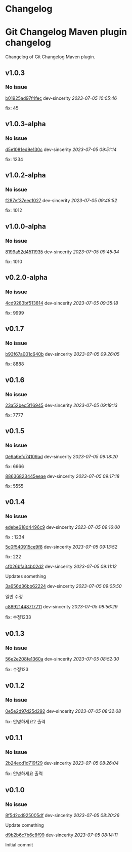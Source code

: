 
# Changelog

# Git Changelog Maven plugin changelog

Changelog of Git Changelog Maven plugin.

## v1.0.3
### No issue

[b01925ad97f4fec](https://github.com/tomasbjerre/git-changelog-maven-plugin/commit/b01925ad97f4fec) dev-sincerity *2023-07-05 10:05:46*

fix: 45


## v1.0.3-alpha
### No issue

[d5e1081ed9e130c](https://github.com/tomasbjerre/git-changelog-maven-plugin/commit/d5e1081ed9e130c) dev-sincerity *2023-07-05 09:51:14*

fix: 1234


## v1.0.2-alpha
### No issue

[f287ef37eec1027](https://github.com/tomasbjerre/git-changelog-maven-plugin/commit/f287ef37eec1027) dev-sincerity *2023-07-05 09:48:52*

fix: 1012


## v1.0.0-alpha
### No issue

[8199a52d4511935](https://github.com/tomasbjerre/git-changelog-maven-plugin/commit/8199a52d4511935) dev-sincerity *2023-07-05 09:45:34*

fix: 1010


## v0.2.0-alpha
### No issue

[4cd9283bf513814](https://github.com/tomasbjerre/git-changelog-maven-plugin/commit/4cd9283bf513814) dev-sincerity *2023-07-05 09:35:18*

fix: 9999


## v0.1.7
### No issue

[b93f67a001c640b](https://github.com/tomasbjerre/git-changelog-maven-plugin/commit/b93f67a001c640b) dev-sincerity *2023-07-05 09:26:05*

fix: 8888


## v0.1.6
### No issue

[23a52bec5f16945](https://github.com/tomasbjerre/git-changelog-maven-plugin/commit/23a52bec5f16945) dev-sincerity *2023-07-05 09:19:13*

fix: 7777


## v0.1.5
### No issue

[0e9a6efc74109ad](https://github.com/tomasbjerre/git-changelog-maven-plugin/commit/0e9a6efc74109ad) dev-sincerity *2023-07-05 09:18:20*

fix: 6666

[88636823445eeae](https://github.com/tomasbjerre/git-changelog-maven-plugin/commit/88636823445eeae) dev-sincerity *2023-07-05 09:17:18*

fix: 5555


## v0.1.4
### No issue

[edebe618d4496c9](https://github.com/tomasbjerre/git-changelog-maven-plugin/commit/edebe618d4496c9) dev-sincerity *2023-07-05 09:16:00*

fix : 1234

[5c0f540915ce9f8](https://github.com/tomasbjerre/git-changelog-maven-plugin/commit/5c0f540915ce9f8) dev-sincerity *2023-07-05 09:13:52*

fix: 222

[cf026bfa34b02d2](https://github.com/tomasbjerre/git-changelog-maven-plugin/commit/cf026bfa34b02d2) dev-sincerity *2023-07-05 09:11:12*

Updates something

[3a656d36bb62224](https://github.com/tomasbjerre/git-changelog-maven-plugin/commit/3a656d36bb62224) dev-sincerity *2023-07-05 09:05:50*

일반 수정

[c889214487f7711](https://github.com/tomasbjerre/git-changelog-maven-plugin/commit/c889214487f7711) dev-sincerity *2023-07-05 08:56:29*

fix: 수정1233


## v0.1.3
### No issue

[56e2e208fe1360a](https://github.com/tomasbjerre/git-changelog-maven-plugin/commit/56e2e208fe1360a) dev-sincerity *2023-07-05 08:52:30*

fix: 수정123


## v0.1.2
### No issue

[0e5e2d97d25d292](https://github.com/tomasbjerre/git-changelog-maven-plugin/commit/0e5e2d97d25d292) dev-sincerity *2023-07-05 08:32:08*

fix: 안녕하세요2 출력


## v0.1.1
### No issue

[2b24ecd1d719f29](https://github.com/tomasbjerre/git-changelog-maven-plugin/commit/2b24ecd1d719f29) dev-sincerity *2023-07-05 08:26:04*

fix: 안녕하세요 출력


## v0.1.0
### No issue

[8f5d2cd925005df](https://github.com/tomasbjerre/git-changelog-maven-plugin/commit/8f5d2cd925005df) dev-sincerity *2023-07-05 08:20:26*

Update comething

[d9b2b6c7b6c8f99](https://github.com/tomasbjerre/git-changelog-maven-plugin/commit/d9b2b6c7b6c8f99) dev-sincerity *2023-07-05 08:14:11*

Initial commit


 